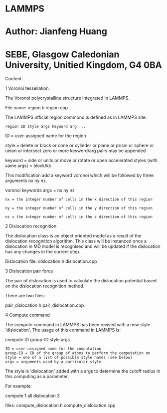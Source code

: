 # LAMMPS
# Author: Jianfeng Huang
# SEBE, Glasgow Caledonian University, Unitied Kingdom, G4 0BA

Content:

1 Voronoi tessellation.

The Voronoi polycrystalline structure integrated in LAMMPS.

File name:
region.h
region.cpp

The LAMMPS official region commond is defined as in LAMMPS site.

	region ID style args keyword arg ...

 ID = user-assigned name for the region
 
 style = delete or block or cone or cylinder or plane or prism or sphere or union or intersect
    zero or more keyword/arg pairs may be appended
    
 keyword = side or units or move or rotate or open
    accelerated styles (with same args) = block/kk

This modification add a keyword voronoi which will be followed by three arguments nx ny nz.

voronoi keywords args = nx ny nz

	nx = the integer number of cells in the x direction of this region
	
	ny = the integer number of cells in the y direction of this region
	
	nz = the integer number of cells in the z direction of this region
	

2 Dislocation recognition

The dislocation class is an object oriented model as a result of the dislocation recognition algorithm. This class will be instanced once a dislocation in MD model is recognised and will be updated if the dislocation has any changes in the current step.

Dislocation file:
dislocation.h
dislocation.cpp

3 Dislocation pair force

The pair of dislocation is used to calculate the dislocation potential based on the dislocation recognition method.

There are two files: 

pair_dislocation.h
pair_dislocation.cpp

4 Compute command

The compute command in LAMMPS has been revised with a new style 'dislocation'. The usage of this command in LAMMPS is:

compute ID group-ID style args

    ID = user-assigned name for the computation
    group-ID = ID of the group of atoms to perform the computation on
    style = one of a list of possible style names (see below)
    args = arguments used by a particular style


The style is 'dislocation' added with a args to determine the cutoff radius in this computing as a parameter.

For example:

compute 1 all dislocation 3

files:
compute_dislocation.h
compute_dislocation.cpp
